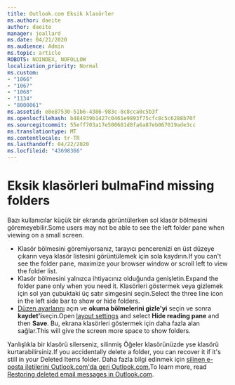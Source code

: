 ```yaml
---
title: Outlook.com Eksik klasörler
ms.author: daeite
author: daeite
manager: joallard
ms.date: 04/21/2020
ms.audience: Admin
ms.topic: article
ROBOTS: NOINDEX, NOFOLLOW
localization_priority: Normal
ms.custom:
- "1066"
- "1067"
- "1068"
- "1134"
- "8000061"
ms.assetid: e8e87530-51b6-4386-983c-8c8cca0c5b3f
ms.openlocfilehash: b484939b1427c0461e9893f75cfc8c5c6288b70f
ms.sourcegitcommit: 55eff703a17e500681d8fa6a87eb067019ade3cc
ms.translationtype: MT
ms.contentlocale: tr-TR
ms.lasthandoff: 04/22/2020
ms.locfileid: "43698366"
---
```

# <a name="find-missing-folders"></a><span data-ttu-id="a7126-102">Eksik klasörleri bulma</span><span class="sxs-lookup"><span data-stu-id="a7126-102">Find missing folders</span></span>

<span data-ttu-id="a7126-103">Bazı kullanıcılar küçük bir ekranda görüntülerken sol klasör bölmesini göremeyebilir.</span><span class="sxs-lookup"><span data-stu-id="a7126-103">Some users may not be able to see the left folder pane when viewing on a small screen.</span></span>

- <span data-ttu-id="a7126-104">Klasör bölmesini göremiyorsanız, tarayıcı pencerenizi en üst düzeye çıkarın veya klasör listesini görüntülemek için sola kaydırın.</span><span class="sxs-lookup"><span data-stu-id="a7126-104">If you can't see the folder pane, maximize your browser window or scroll left to view the folder list.</span></span>
- <span data-ttu-id="a7126-105">Klasör bölmesini yalnızca ihtiyacınız olduğunda genişletin.</span><span class="sxs-lookup"><span data-stu-id="a7126-105">Expand the folder pane only when you need it.</span></span> <span data-ttu-id="a7126-106">Klasörleri göstermek veya gizlemek için sol yan çubuktaki üç satır simgesini seçin.</span><span class="sxs-lookup"><span data-stu-id="a7126-106">Select the three line icon in the left side bar to show or hide folders.</span></span>
- <span data-ttu-id="a7126-107">[Düzen ayarlarını](https://outlook.live.com/mail/options/mail/layout) açın ve **okuma bölmelerini gizle'yi** seçin ve sonra **kaydet'i**seçin.</span><span class="sxs-lookup"><span data-stu-id="a7126-107">Open [layout settings](https://outlook.live.com/mail/options/mail/layout) and select **Hide reading pane** and then **Save**.</span></span> <span data-ttu-id="a7126-108">Bu, ekrana klasörleri göstermek için daha fazla alan sağlar.</span><span class="sxs-lookup"><span data-stu-id="a7126-108">This will give the screen more space to show folders.</span></span>

<span data-ttu-id="a7126-109">Yanlışlıkla bir klasörü silerseniz, silinmiş Öğeler klasörünüzde yse klasörü kurtarabilirsiniz.</span><span class="sxs-lookup"><span data-stu-id="a7126-109">If you accidentally delete a folder, you can recover it if it's still in your Deleted Items folder.</span></span> <span data-ttu-id="a7126-110">Daha fazla bilgi edinmek için [silinen e-posta iletilerini Outlook.com'da geri Outlook.com.](https://support.office.com/article/cf06ab1b-ae0b-418c-a4d9-4e895f83ed50)</span><span class="sxs-lookup"><span data-stu-id="a7126-110">To learn more, read [Restoring deleted email messages in Outlook.com](https://support.office.com/article/cf06ab1b-ae0b-418c-a4d9-4e895f83ed50).</span></span>
